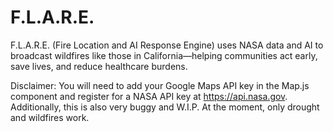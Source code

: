 # F.L.A.R.E.
F.L.A.R.E. (Fire Location and AI Response Engine) uses NASA data and AI to broadcast wildfires like those in California—helping communities act early, save lives, and reduce healthcare burdens.

Disclaimer:
You will need to add your Google Maps API key in the Map.js component and register for a NASA API key at https://api.nasa.gov. Additionally, this is also very buggy and W.I.P. At the moment, only drought and wildfires work.
